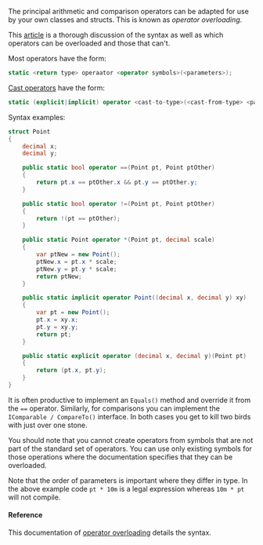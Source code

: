 The principal arithmetic and comparison operators can be adapted for use by your own classes and structs. This is known as _operator overloading_.

This [article][operator-overloading] is a thorough discussion of the syntax as well as which operators can be overloaded and those that can't.

Most operators have the form:

```csharp
static <return type> operaator <operator symbols>(<parameters>);
```

[Cast operators][ud-conversion-operators] have the form:

```csharp
static (explicit|implicit) operator <cast-to-type>(<cast-from-type> <parameter name>);
```

Syntax examples:

```csharp
struct Point
{
    decimal x;
    decimal y;

    public static bool operator ==(Point pt, Point ptOther)
    {
        return pt.x == ptOther.x && pt.y == ptOther.y;
    }

    public static bool operator !=(Point pt, Point ptOther)
    {
        return !(pt == ptOther);
    }

    public static Point operator *(Point pt, decimal scale)
    {
        var ptNew = new Point();
        ptNew.x = pt.x * scale;
        ptNew.y = pt.y * scale;
        return ptNew;
    }

    public static implicit operator Point((decimal x, decimal y) xy)
    {
        var pt = new Point();
        pt.x = xy.x;
        pt.y = xy.y;
        return pt;
    }

    public static explicit operator (decimal x, decimal y)(Point pt)
    {
        return (pt.x, pt.y);
    }
}
```

It is often productive to implement an `Equals()` method and override it from the `==` operator. Similarly, for comparisons you can implement the `IComparable / CompareTo()` interface. In both cases you get to kill two birds with just over one stone.

You should note that you cannot create operators from symbols that are not part of the standard set of operators. You can use only existing symbols for those operations where the documentation specifies that they can be overloaded.

Note that the order of parameters is important where they differ in type. In the above example code `pt * 10m` is a legal expression whereas `10m * pt` will not compile.

#### Reference

This documentation of [operator overloading][operator-overloading] details the syntax.

[operator-overloading]: https://docs.microsoft.com/en-us/dotnet/csharp/language-reference/operators/operator-overloading
[ud-conversion-operators]: https://docs.microsoft.com/en-us/dotnet/csharp/language-reference/operators/user-defined-conversion-operators
